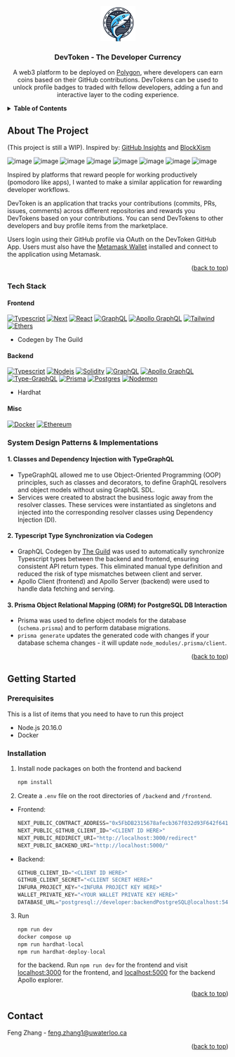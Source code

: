 <a id="readme-top"></a>


<!-- PROJECT LOGO -->
<br />
<div align="center">
  <a href="https://github.com/othneildrew/Best-README-Template">
    <img src="frontend/app/icon.png" alt="Logo" width="80" height="80">
  </a>

  <h3 align="center"><strong>DevToken - The Developer Currency</strong></h3>

  <p align="center">
    A web3 platform to be deployed on <a href="https://polygon.technology/">Polygon</a>, where developers can earn coins based on their GitHub contributions. DevTokens can be used to unlock profile badges to traded with fellow developers, adding a fun and interactive layer to the coding experience. 
    <!-- <br />
    <a href="https://github.com/othneildrew/Best-README-Template"><strong>Explore the docs »</strong></a>
    <br />
    <br />
    <a href="https://github.com/othneildrew/Best-README-Template">View Demo</a>
    ·
    <a href="https://github.com/othneildrew/Best-README-Template/issues/new?labels=bug&template=bug-report---.md">Report Bug</a>
    ·
    <a href="https://github.com/othneildrew/Best-README-Template/issues/new?labels=enhancement&template=feature-request---.md">Request Feature</a> -->
  </p>
</div>



<!-- TABLE OF CONTENTS -->
<details>
  <summary><strong>Table of Contents</strong></summary>
  <ol>
    <li>
      <a href="#about-the-project">About The Project</a>
      <ul>
        <li><a href="#tech-stack">Tech Stack</a></li>
        <li><a href="#tech-stack">System Design Patterns and Implementations</a></li>
      </ul>
    </li>
    <li>
      <a href="#getting-started">Getting Started</a>
      <ul>
        <li><a href="#prerequisites">Prerequisites</a></li>
        <li><a href="#installation">Installation</a></li>
      </ul>
    </li>
    <li><a href="#contact">Contact</a></li>
    <li><a href="#acknowledgments">Acknowledgments</a></li>
  </ol>
</details>



<!-- ABOUT THE PROJECT -->
## About The Project

(This project is still a WIP).
Inspired by: [GitHub Insights](https://github.com/fengzhang789/Github-Insights) and [BlockXism](https://github.com/fengzhang789/BlockXism)
<!-- [![Product Name Screen Shot][product-screenshot]](https://example.com) -->
![image](https://github.com/user-attachments/assets/d876664a-f1b5-4bc4-aba4-dd5da477055d)
![image](https://github.com/user-attachments/assets/90b4221c-7087-4b5f-a415-339ab6f685db)
![image](https://github.com/user-attachments/assets/d0a51753-6316-45a4-818e-29e953750100)
![image](https://github.com/user-attachments/assets/8fae9b37-f591-45a4-af73-4554e15d943b)
![image](https://github.com/user-attachments/assets/96eaeb19-0bb6-42cc-966d-f1994afb5c76)
![image](https://github.com/user-attachments/assets/7229f231-4822-4786-a6ee-c412c55fa1e3)
![image](https://github.com/user-attachments/assets/7108208a-57e5-4422-adbf-fc450b4a6746)
![image](https://github.com/user-attachments/assets/4f607035-b2c3-49f2-a20a-e5489411addc)


Inspired by platforms that reward people for working productively (pomodoro like apps), I wanted to make a similar application for rewarding developer workflows. 

DevToken is an application that tracks your contributions (commits, PRs, issues, comments) across different repositories and rewards you DevTokens based on your contributions. You can send DevTokens to other developers and buy profile items from the marketplace. 

Users login using their GitHub profile via OAuth on the DevToken GitHub App. Users must also have the [Metamask Wallet](https://metamask.io/) installed and connect to the application using Metamask. 

<p align="right">(<a href="#readme-top">back to top</a>)</p>



### Tech Stack

#### Frontend
 [![Typescript][Typescript-shield]][Typescript-url]
 [![Next][Next.js]][Next-url]
 [![React][React.js]][React-url]
 [![GraphQL][GraphQL-shield]][GraphQL-url]
 [![Apollo GraphQL][Apollo-GraphQL-shield]][Apollo-GraphQL-url]
 [![Tailwind][Tailwind-shield]][Tailwind-url]
 [![Ethers][Ethers-shield]][Ethers-url]
 * Codegen by The Guild

#### Backend
 [![Typescript][Typescript-shield]][Typescript-url]
 [![Nodejs][Node-shield]][Node-url]
 [![Solidity][Solidity-shield]][Solidity-url]
 [![GraphQL][GraphQL-shield]][GraphQL-url]
 [![Apollo GraphQL][Apollo-GraphQL-shield]][Apollo-GraphQL-url]
 [![Type-GraphQL][Type-GraphQL-shield]][Type-GraphQL-url]
 [![Prisma][Prisma-shield]][Prisma-url]
 [![Postgres][Postgres-shield]][Postgres-url]
 [![Nodemon][Nodemon-shield]][Nodemon-url]
 * Hardhat
 
#### Misc
 [![Docker][Docker-shield]][Docker-url]
 [![Ethereum][Ethereum-shield]][Ethereum-url]

### System Design Patterns & Implementations

#### 1. Classes and Dependency Injection with TypeGraphQL
- TypeGraphQL allowed me to use Object-Oriented Programming (OOP) principles, such as classes and decorators, to define GraphQL resolvers and object models without using GraphQL SDL.
- Services were created to abstract the business logic away from the resolver classes. These services were instantiated as singletons and injected into the corresponding resolver classes using Dependency Injection (DI).

#### 2. Typescript Type Synchronization via Codegen
- GraphQL Codegen by [The Guild](https://the-guild.dev/graphql/codegen) was used to automatically synchronize Typescript types between the backend and frontend, ensuring consistent API return types. This eliminated manual type definition and reduced the risk of type mismatches between client and server.
- Apollo Client (frontend) and Apollo Server (backend) were used to handle data fetching and serving. 

#### 3. Prisma Object Relational Mapping (ORM) for PostgreSQL DB Interaction
- Prisma was used to define object models for the database (`schema.prisma`) and to perform database migrations.
- `prisma generate` updates the generated code with changes if your database schema changes - it will update `node_modules/.prisma/client`.

<p align="right">(<a href="#readme-top">back to top</a>)</p>


<!-- GETTING STARTED -->
## Getting Started


### Prerequisites

This is a list of items that you need to have to run this project
* Node.js 20.16.0
* Docker

### Installation

1. Install node packages on both the frontend and backend
    ```sh
    npm install
    ```

2. Create a `.env` file on the root directories of `/backend` and `/frontend`. 
- Frontend:
   ```js
  NEXT_PUBLIC_CONTRACT_ADDRESS="0x5FbDB2315678afecb367f032d93F642f64180aa3" 
  NEXT_PUBLIC_GITHUB_CLIENT_ID="<CLIENT ID HERE>"
  NEXT_PUBLIC_REDIRECT_URI="http://localhost:3000/redirect"
  NEXT_PUBLIC_BACKEND_URI="http://localhost:5000/"
   ```
   
- Backend:
  ```js
  GITHUB_CLIENT_ID="<CLIENT ID HERE>"
  GITHUB_CLIENT_SECRET="<CLIENT SECRET HERE>"
  INFURA_PROJECT_KEY="<INFURA PROJECT KEY HERE>"
  WALLET_PRIVATE_KEY="<YOUR WALLET PRIVATE KEY HERE>"
  DATABASE_URL="postgresql://developer:backendPostgreSQL@localhost:5432/devtoken"
  ```

3. Run 
    ```js
    npm run dev
    docker compose up
    npm run hardhat-local
    npm run hardhat-deploy-local
    ``` 
    for the backend. Run `npm run dev` for the frontend and visit [localhost:3000](http://localhost:3000/) for the frontend, and [localhost:5000](http://localhost:5000/) for the backend Apollo explorer.

<p align="right">(<a href="#readme-top">back to top</a>)</p>


<!-- CONTACT -->
## Contact

Feng Zhang - [feng.zhang1@uwaterloo.ca](mailto:feng.zhang1@uwaterloo.ca)

<p align="right">(<a href="#readme-top">back to top</a>)</p>

<!-- 
<!-- ACKNOWLEDGMENTS -->
<!-- ## Acknowledgments

Use this space to list resources you find helpful and would like to give credit to. I've included a few of my favorites to kick things off!

* [Choose an Open Source License](https://choosealicense.com)
* [GitHub Emoji Cheat Sheet](https://www.webpagefx.com/tools/emoji-cheat-sheet)
* [Malven's Flexbox Cheatsheet](https://flexbox.malven.co/)
* [Malven's Grid Cheatsheet](https://grid.malven.co/)
* [Img Shields](https://shields.io)
* [GitHub Pages](https://pages.github.com)
* [Font Awesome](https://fontawesome.com)
* [React Icons](https://react-icons.github.io/react-icons/search)

<p align="right">(<a href="#readme-top">back to top</a>)</p> --> 



<!-- MARKDOWN LINKS & IMAGES -->
<!-- https://www.markdownguide.org/basic-syntax/#reference-style-links -->
[contributors-shield]: https://img.shields.io/github/contributors/othneildrew/Best-README-Template.svg?style=for-the-badge
[contributors-url]: https://github.com/othneildrew/Best-README-Template/graphs/contributors
[forks-shield]: https://img.shields.io/github/forks/othneildrew/Best-README-Template.svg?style=for-the-badge
[forks-url]: https://github.com/othneildrew/Best-README-Template/network/members
[stars-shield]: https://img.shields.io/github/stars/othneildrew/Best-README-Template.svg?style=for-the-badge
[stars-url]: https://github.com/othneildrew/Best-README-Template/stargazers
[issues-shield]: https://img.shields.io/github/issues/othneildrew/Best-README-Template.svg?style=for-the-badge
[issues-url]: https://github.com/othneildrew/Best-README-Template/issues
[license-shield]: https://img.shields.io/github/license/othneildrew/Best-README-Template.svg?style=for-the-badge
[license-url]: https://github.com/othneildrew/Best-README-Template/blob/master/LICENSE.txt
[linkedin-shield]: https://img.shields.io/badge/-LinkedIn-black.svg?style=for-the-badge&logo=linkedin&colorB=555
[linkedin-url]: https://linkedin.com/in/othneildrew
[product-screenshot]: images/screenshot.png
[Next.js]: https://img.shields.io/badge/next.js-000000?style=for-the-badge&logo=nextdotjs&logoColor=white
[Next-url]: https://nextjs.org/
[React.js]: https://img.shields.io/badge/React-20232A?style=for-the-badge&logo=react&logoColor=61DAFB
[React-url]: https://reactjs.org/

[GraphQL-shield]: https://img.shields.io/badge/GraphQl-E10098?style=for-the-badge&logo=graphql&logoColor=white
[GraphQL-url]: https://graphql.org/

[Apollo-GraphQL-shield]: https://img.shields.io/badge/-ApolloGraphQL-311C87?style=for-the-badge&logo=apollo-graphql
[Apollo-GraphQL-url]: https://www.apollographql.com/

[Typescript-shield]: https://img.shields.io/badge/typescript-%23007ACC.svg?style=for-the-badge&logo=typescript&logoColor=white
[Typescript-url]: https://www.typescriptlang.org/

[Tailwind-shield]: https://img.shields.io/badge/tailwindcss-%2338B2AC.svg?style=for-the-badge&logo=tailwind-css&logoColor=white
[Tailwind-url]: https://tailwindcss.com/

[Type-GraphQL-shield]: https://img.shields.io/badge/-TypeGraphQL-%23C04392?style=for-the-badge
[Type-GraphQL-url]: https://typegraphql.com/

[Docker-shield]: https://img.shields.io/badge/docker-%230db7ed.svg?style=for-the-badge&logo=docker&logoColor=white
[Docker-url]: https://www.docker.com/

[Prisma-shield]: https://img.shields.io/badge/Prisma-3982CE?style=for-the-badge&logo=Prisma&logoColor=white
[Prisma-url]: https://www.prisma.io/

[Postgres-shield]: https://img.shields.io/badge/postgres-%23316192.svg?style=for-the-badge&logo=postgresql&logoColor=white
[Postgres-url]: https://www.postgresql.org/

[Node-shield]: https://img.shields.io/badge/node.js-6DA55F?style=for-the-badge&logo=node.js&logoColor=white
[Node-url]: https://nodejs.org/en

[Nodemon-shield]: https://img.shields.io/badge/NODEMON-%23323330.svg?style=for-the-badge&logo=nodemon&logoColor=%BBDEAD
[Nodemon-url]: https://www.npmjs.com/package/nodemon

[Ethereum-shield]: https://img.shields.io/badge/Ethereum-3C3C3D?style=for-the-badge&logo=Ethereum&logoColor=white
[Ethereum-url]: https://ethereum.org/en/

[Ethers-shield]: https://img.shields.io/badge/ETHERS.JS-red?style=for-the-badge&logo=ethers&logoColor=%23FFFFFF&logoSize=auto&color=%2324359f
[Ethers-url]: https://docs.ethers.org/v5/

[Solidity-shield]: https://img.shields.io/badge/Solidity-%23363636.svg?style=for-the-badge&logo=solidity&logoColor=white
[Solidity-url]: https://soliditylang.org/


